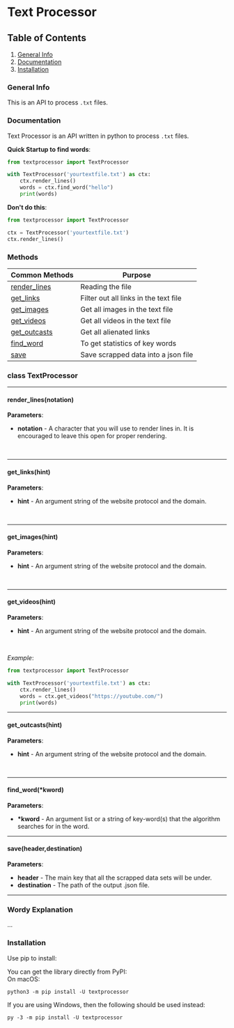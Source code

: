 # Text Processor

## Table of Contents

1. [General Info](#general-info)
2. [Documentation](#documentation)
3. [Installation](#Installation)

### General Info

This is an API to process `.txt` files.

### Documentation

Text Processor is an API written in python to process `.txt` files.

**Quick Startup to find words**:

```python
from textprocessor import TextProcessor

with TextProcessor('yourtextfile.txt') as ctx:
    ctx.render_lines()
    words = ctx.find_word("hello")
    print(words)
```

**Don't do this**:

```python
from textprocessor import TextProcessor

ctx = TextProcessor('yourtextfile.txt')
ctx.render_lines()
```

### Methods

| Common Methods                            | Purpose                               |
| ----------------------------------------- | ------------------------------------- |
| [render_lines](#render_lines(notation)) | Reading the file                      |
| [get_links](#get_links(hint))           | Filter out all links in the text file |
| [get_images](#get_images(hint))         | Get all images in the text file       |
| [get_videos](#get_videos(hint))         | Get all videos in the text file       |
| [get_outcasts](#get_outcasts(hint))     | Get all alienated links               |
| [find_word](#find_words(*kword))        | To get statistics of key words        |
| [save](#save(header,destination))       | Save scrapped data into a json file   |

### class TextProcessor
    
<hr WIDTH="100%" SIZE="1" align="center" noshade>
<span>

#### render_lines(notation)

**Parameters**:
<br>

- **notation** - A character that you will use to render lines in. It is encouraged to leave this open for proper rendering.
</br>
</span>
<hr width="100%" size="1" align="center">
<span>

#### get_links(hint)

**Parameters**:
<br>

- **hint** - An argument string of the website protocol and the domain.
</br>
</span>
<hr width="100%" size="1" align="center">
<span>

#### get_images(hint)

**Parameters**:
<br>

- **hint** - An argument string of the website protocol and the domain.
</br>
</span>
<hr width="100%" size="1" align="center">
<span>

#### get_videos(hint)

**Parameters**:
<br>

- **hint** - An argument string of the website protocol and the domain.
</br>

_Example_:

```python
from textprocessor import TextProcessor

with TextProcessor('yourtextfile.txt') as ctx:
    ctx.render_lines()
    words = ctx.get_videos("https://youtube.com/")
    print(words)
```
</span>
<hr width="100%" size="1" align="center">
<span>

#### get_outcasts(hint)

**Parameters**:
<br>

- **hint** - An argument string of the website protocol and the domain.
</br>
</span>
<hr width="100%" size="1" align="center">
<span>

#### find_word(\*kword)

**Parameters**:

- **\*kword** - An argument list or a string of key-word(s) that the algorithm searches for in the word.
</span>
<hr width="100%" size="1" align="center">
<span>

#### save(header,destination)

**Parameters**:

- **header** - The main key that all the scrapped data sets will be under.
- **destination** - The path of the output .json file.
</span>
<hr width="100%" size="1" align="center">

### Wordy Explanation

...

### Installation

Use pip to install:

You can get the library directly from PyPI:
<br>
On macOS:

```
python3 -m pip install -U textprocessor
```

If you are using Windows, then the following should be used instead:

```
py -3 -m pip install -U textprocessor
```
